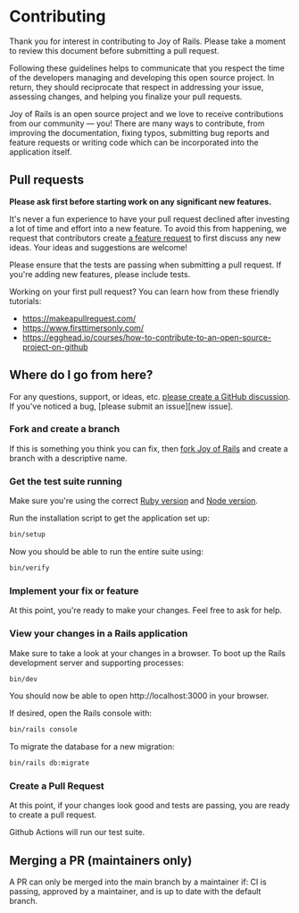 # Contributing

Thank you for interest in contributing to Joy of Rails. Please take a moment to review this document before submitting a pull request.

Following these guidelines helps to communicate that you respect the time of the developers managing and developing this open source project. In return, they should reciprocate that respect in addressing your issue, assessing changes, and helping you finalize your pull requests.

Joy of Rails is an open source project and we love to receive contributions from our community — you! There are many ways to contribute, from improving the documentation, fixing typos, submitting bug reports and feature requests or writing code which can be incorporated into the application itself.

## Pull requests

**Please ask first before starting work on any significant new features.**

It's never a fun experience to have your pull request declined after investing a lot of time and effort into a new feature. To avoid this from happening, we request that contributors create [a feature request](https://github.com/joyofrails/joyofrails.com/discussions/new?category=ideas) to first discuss any new ideas. Your ideas and suggestions are welcome!

Please ensure that the tests are passing when submitting a pull request. If you're adding new features, please include tests.

Working on your first pull request? You can learn how from these friendly tutorials:

- https://makeapullrequest.com/
- https://www.firsttimersonly.com/
- https://egghead.io/courses/how-to-contribute-to-an-open-source-project-on-github

## Where do I go from here?

For any questions, support, or ideas, etc. [please create a GitHub discussion](https://github.com/joyofrails/joyofrails.com/discussions/new). If you've noticed a bug, [please submit an issue][new issue].

### Fork and create a branch

If this is something you think you can fix, then [fork Joy of Rails](https://github.com/joyofrails/joyofrails.com/fork) and create a branch with a descriptive name.

### Get the test suite running

Make sure you're using the correct [Ruby version](.ruby-version) and [Node version](.nvmrc).

Run the installation script to get the application set up:

```sh
bin/setup
```

Now you should be able to run the entire suite using:

```sh
bin/verify
```

### Implement your fix or feature

At this point, you're ready to make your changes. Feel free to ask for help.

### View your changes in a Rails application

Make sure to take a look at your changes in a browser. To boot up the Rails development server and supporting processes:

```sh
bin/dev
```

You should now be able to open http://localhost:3000 in your browser.

If desired, open the Rails console with:

```sh
bin/rails console
```

To migrate the database for a new migration:

```sh
bin/rails db:migrate
```

### Create a Pull Request

At this point, if your changes look good and tests are passing, you are ready to create a pull request.

Github Actions will run our test suite.

## Merging a PR (maintainers only)

A PR can only be merged into the main branch by a maintainer if: CI is passing, approved by a maintainer, and is up to date with the default branch.
